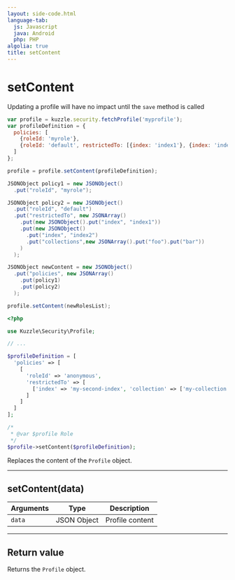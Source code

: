 ```yaml
---
layout: side-code.html
language-tab:
  js: Javascript
  java: Android
  php: PHP
algolia: true
title: setContent
---
```


# setContent

<aside class="note">
Updating a profile will have no impact until the <code>save</code> method is called
</aside>

```js
var profile = kuzzle.security.fetchProfile('myprofile');
var profileDefinition = {
  policies: [
    {roleId: 'myrole'},
    {roleId: 'default', restrictedTo: [{index: 'index1'}, {index: 'index2', collections: ['foo', 'bar'] } ] }
  ]
};

profile = profile.setContent(profileDefinition);
```

```java
JSONObject policy1 = new JSONObject()
  .put("roleId", "myrole");

JSONObject policy2 = new JSONObject()
  .put("roleId", "default")
  .put("restrictedTo", new JSONArray()
    .put(new JSONObject().put("index", "index1"))
    .put(new JSONObject()
      .put("index", "index2")
      .put("collections",new JSONArray().put("foo").put("bar"))
    )
  );

JSONObject newContent = new JSONObject()
  .put("policies", new JSONArray()
    .put(policy1)
    .put(policy2)
  );

profile.setContent(newRolesList);
```

```php
<?php

use Kuzzle\Security\Profile;

// ...

$profileDefinition = [
  'policies' => [
    [
      'roleId' => 'anonymous',
      'restrictedTo' => [
        ['index' => 'my-second-index', 'collection' => ['my-collection']]
      ]
    ]
  ]
];

/*
 * @var $profile Role
 */
$profile->setContent($profileDefinition);
```

Replaces the content of the `Profile` object.

---

## setContent(data)

| Arguments | Type | Description |
|---------------|---------|----------------------------------------|
| ``data`` | JSON Object | Profile content |

---

## Return value

Returns the `Profile` object.
